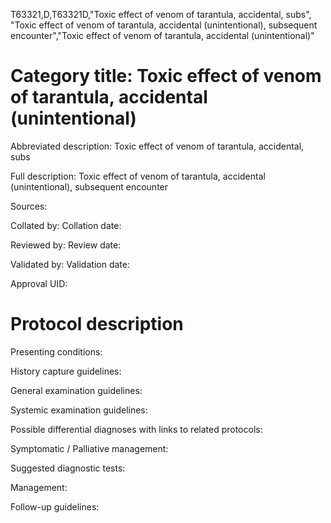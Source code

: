 T63321,D,T63321D,"Toxic effect of venom of tarantula, accidental, subs", "Toxic effect of venom of tarantula, accidental (unintentional), subsequent encounter","Toxic effect of venom of tarantula, accidental (unintentional)"
# Category title: Toxic effect of venom of tarantula, accidental (unintentional)

Abbreviated description: Toxic effect of venom of tarantula, accidental, subs

Full description: Toxic effect of venom of tarantula, accidental (unintentional), subsequent encounter

Sources:

Collated by:
Collation date:

Reviewed by:
Review date:

Validated by:
Validation date:

Approval UID:

# Protocol description

Presenting conditions:

History capture guidelines:

General examination guidelines:

Systemic examination guidelines:

Possible differential diagnoses with links to related protocols:

Symptomatic / Palliative management:

Suggested diagnostic tests:

Management:

Follow-up guidelines:
